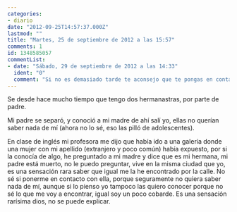 ```yaml
---
categories:
- diario
date: "2012-09-25T14:57:37.000Z"
lastmod: ""
title: "Martes, 25 de septiembre de 2012 a las 15:57"
comments: 1
id: 1348585057
commentList:
- date: "Sábado, 29 de septiembre de 2012 a las 14:33"
  ident: "0"
  comment: "Si no es demasiado tarde te aconsejo que te pongas en contacto con ella... saber qué te has encontrado será mejor que no saber lo que te habrías encontrado. No sé si me expreso bien... Ya nos contarás."
---
```


Se desde hace mucho tiempo que tengo dos hermanastras, por parte de padre.  
  
Mi padre se separó, y conoció a mi madre de ahí salí yo, ellas no querían saber nada de mí (ahora no lo sé, eso las pilló de adolescentes).  
  
En clase de inglés mi profesora  me dijo que había ido a una galería donde una mujer con mi apellido (extranjero y poco común) había expuesto, por si la conocía de algo, he preguntado a mi madre y dice que es mi hermana, mi padre está muerto, no le puedo preguntar, vive en la misma ciudad que yo, es una sensación rara saber que igual me la he encontrado por la calle. No sé si ponerme en contacto con ella, porque seguramente no quiera saber nada de mí, aunque si lo pienso yo tampoco las quiero conocer porque no sé lo que me voy a encontrar, igual soy un poco cobarde.  Es una sensación rarísima dios, no se puede explicar.